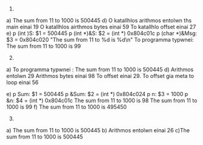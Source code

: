 1) 
a)
The sum from 11 to 1000 is 500445
d) 
O katallhlos arithmos entolwn ths main einai 19
O katallhlos airthmos bytes einai 59
To katallhlo offset einai 27
e) 
p (int )S: $1 = 500445
p (int *)&S: $2 = (int *) 0x804c01c
p (char *)&Msg: $3 = 0x804c020 "The sum from 11 to %d is %d\n"
To programma typwnei: The sum from 11 to 1000 is 99




2) 
a)
To programma typwnei : The sum from 11 to 1000 is 500445
d) Arithmos entolwn 29 
Arithmos bytes einai 98 
To offset einai 29. To offset gia meta to loop einai 56

e)
p Sum: $1 = 500445
p &Sum: $2 = (int *) 0x804c024 <Sum>
p n: $3 = 1000
p &n: $4 = (int *) 0x804c01c <n>
The sum from 11 to 1000 is 98
The sum from 11 to 1000 is 99
f) The sum from 11 to 1000 is 495450

3) 
a) 
The sum from 11 to 1000 is 500445
b) Arithmos entolwn einai 26
c)The sum from 11 to 1000 is 500445